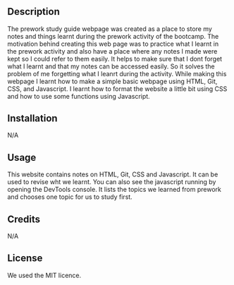 # <Prework-Study-Guide Webpage>

## Description

The prework study guide webpage was created as a place to store my notes and things learnt during the prework activity of the bootcamp. The motivation behind creating this web page was to practice what I learnt in the prework activity and also have a place where any notes I made were kept so I could refer to them easily.
It helps to make sure that I dont forget what I learnt and that my notes can be accessed easily. So it solves the problem of me forgetting what I leanrt during the activity.
While making this webpage I learnt how to make a simple basic webpage using HTML, Git, CSS, and Javascript. I learnt how to format the website a little bit using CSS and how to use some functions using Javascript. 



## Installation

N/A

## Usage

This website contains notes on HTML, Git, CSS and Javascript. It can be used to revise wht we learnt.
You can also see the javascript running by opening the DevTools console. It lists the topics we learned from prework and chooses one topic for us to study first.


## Credits

N/A

## License

We used the MIT licence.
